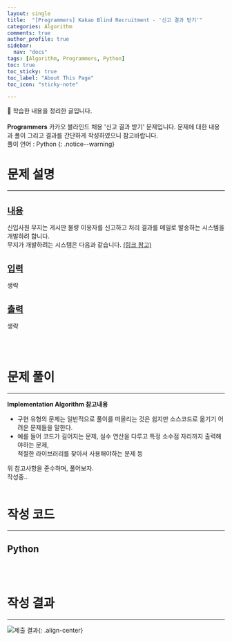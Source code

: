 ```yaml
---
layout: single
title:  "[Programmers] Kakao Blind Recruitment - '신고 결과 받기'" 
categories: Algorithm
comments: true
author_profile: true
sidebar:
  nav: "docs"
tags: [Algorithm, Programmers, Python]
toc: true
toc_sticky: true
toc_label: "About This Page"
toc_icon: "sticky-note"

---
```


📣 학습한 내용을 정리한 글입니다. <br>
<br>
**Programmers** 카카오 블라인드 채용 '신고 결과 받기' 문제입니다. 문제에 대한 내용과 풀이 그리고 결과를 간단하게 작성하였으니 참고바랍니다.  
풀이 언어 : Python
{: .notice--warning}

# 문제 설명

---

<br>
<b><u><span style="font-size:20px">내용</span></u></b>

신입사원 무지는 게시판 불량 이용자를 신고하고 처리 결과를 메일로 발송하는 시스템을 개발하려 합니다.  
무지가 개발하려는 시스템은 다음과 같습니다. [(링크 참고)](https://programmers.co.kr/learn/courses/30/lessons/92334)

<br>
<b><u><span style="font-size:20px">입력</span></u></b>

생략

<br>
<b><u><span style="font-size:20px">출력</span></u></b>

생략

<br>
<br>

# 문제 풀이

---

**Implementation Algorithm 참고내용**
- 구현 유형의 문제는 일반적으로 풀이를 떠올리는 것은 쉽지만 소스코드로 옮기기 어려운 문제들을 말한다.<br>
- 예를 들어 코드가 길어지는 문제, 실수 연산을 다루고 특정 소수점 자리까지 출력해야하는 문제,  
적절한 라이브러리를 찾아서 사용해야하는 문제 등<br>

위 참고사항을 준수하며, 풀어보자.<br>
작성중..
<br>
<br>

# 작성 코드

---

## Python

<script src="https://gist.github.com/easyoung-lee/0f2712511b3f8487ef60804bfb49dc4f.js"></script>

<br>
<br>

# 작성 결과

---

![제출 결과](../../../images/Algorithm/Baekjoon/){: .align-center}
